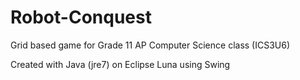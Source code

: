 # Robot-Conquest
Grid based game for Grade 11 AP Computer Science class (ICS3U6)

Created with Java (jre7) on Eclipse Luna using Swing
